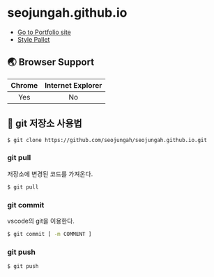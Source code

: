 # seojungah.github.io

* [Go to Portfolio site](https://seojungah.github.io/)
* [Style Pallet](https://seojungah.github.io/style.html)


## 🌏 Browser Support
| Chrome | Internet Explorer |
| :----: | :---------------: |
|  Yes   |        No         |


## 💾 git 저장소 사용법

```bash
$ git clone https://github.com/seojungah/seojungah.github.io.git
```
### git pull
저장소에 변경된 코드를 가져온다.

```bash
$ git pull
```

### git commit
vscode의 git을 이용한다.

```bash
$ git commit [ -m COMMENT ]
```

### git push
```bash
$ git push
```
